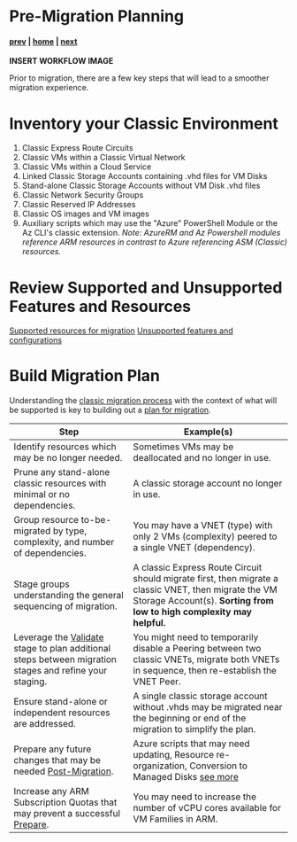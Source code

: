 # Pre-Migration Planning

#### [prev](./overview.md) | [home](./readme.md)  | [next](./validate.md)

**INSERT WORKFLOW IMAGE**

Prior to migration, there are a few key steps that will lead to a smoother migration experience.

# Inventory your Classic Environment
1. Classic Express Route Circuits
2. Classic VMs within a Classic Virtual Network
3. Classic VMs within a Cloud Service
4. Linked Classic Storage Accounts containing .vhd files for VM Disks
5. Stand-alone Classic Storage Accounts without VM Disk .vhd files
6. Classic Network Security Groups
7. Classic Reserved IP Addresses
8. Classic OS images and VM images
9. Auxiliary scripts which may use the "Azure" PowerShell Module or the Az CLI's classic extension. _Note: AzureRM and Az Powershell modules reference ARM resources in contrast to Azure referencing ASM (Classic) resources._

# Review Supported and Unsupported Features and Resources
[Supported resources for migration](https://learn.microsoft.com/en-us/azure/virtual-machines/migration-classic-resource-manager-overview#supported-resources-for-migration)
[Unsupported features and configurations](https://learn.microsoft.com/en-us/azure/virtual-machines/migration-classic-resource-manager-overview#unsupported-features-and-configurations)

# Build Migration Plan
Understanding the [classic migration process](https://learn.microsoft.com/en-us/azure/virtual-machines/migration-classic-resource-manager-deep-dive) with the context of what will be supported is key to building out a [plan for migration](https://learn.microsoft.com/en-us/azure/virtual-machines/migration-classic-resource-manager-plan#plan).

Step | Example(s)
---|---
Identify resources which may be no longer needed. | Sometimes VMs may be deallocated and no longer in use.
Prune any stand-alone classic resources with minimal or no dependencies. | A classic storage account no longer in use.
Group resource to-be-migrated by type, complexity, and number of dependencies. | You may have a VNET (type) with only 2 VMs (complexity) peered to a single VNET (dependency).
Stage groups understanding the general sequencing of migration. | A classic Express Route Circuit should migrate first, then migrate a classic VNET, then migrate the VM Storage Account(s). **Sorting from low to high complexity may helpful.**
Leverage the [Validate](./validate.md) stage to plan additional steps between migration stages and refine your staging. | You might need to temporarily disable a Peering between two classic VNETs, migrate both VNETs in sequence, then re-establish the VNET Peer.
Ensure stand-alone or independent resources are addressed. | A single classic storage account without .vhds may be migrated near the beginning or end of the migration to simplify the plan.
Prepare any future changes that may be needed [Post-Migration](./postmigration.md). | Azure scripts that may need updating, Resource re-organization, Conversion to Managed Disks [see more](./postmigration.md)
Increase any ARM Subscription Quotas that may prevent a successful [Prepare](stage). | You may need to increase the number of vCPU cores available for VM Families in ARM.